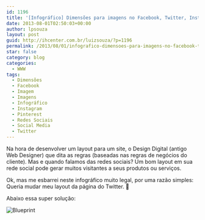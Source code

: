 ```yaml
---
id: 1196
title: '[Infográfico] Dimensões para imagens no Facebook, Twitter, Instagram, Pinterest'
date: 2013-08-01T02:50:03+00:00
author: lpsouza
layout: post
guid: http://ihcenter.com.br/luizsouza/?p=1196
permalink: /2013/08/01/infografico-dimensoes-para-imagens-no-facebook-twitter-instagram-pinterest/
star: false
category: blog
categories:
  - WWW
tags:
  - Dimensões
  - Facebook
  - Imagem
  - Imagens
  - Infográfico
  - Instagram
  - Pinterest
  - Redes Sociais
  - Social Media
  - Twitter
---
```

Na hora de desenvolver um layout para um site, o Design Digital (antigo Web Designer) que dita as regras (baseadas nas regras de negócios do cliente). Mas e quando falamos das redes sociais? Um bom layout em sua rede social pode gerar muitos visitantes a seus produtos ou serviços.

Ok, mas me esbarrei neste infográfico muito legal, por uma razão simples: Queria mudar meu layout da página do Twitter. 🙂

Abaixo essa super solução:

![Blueprint](https://luizsouza.com.br/wp-content/uploads/2013/08/social-media-design-blueprint.png)
